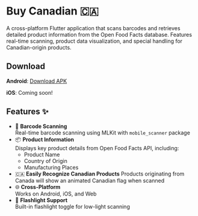 # Buy Canadian 🇨🇦

A cross-platform Flutter application that scans barcodes and retrieves detailed product information from the Open Food Facts database. Features real-time scanning, product data visualization, and special handling for Canadian-origin products.

## Download

**Android**: [Download APK](https://github.com/trentsuzuki/buy-canadian/releases/download/20250203-1227/BuyCanadian.apk)

**iOS**: Coming soon!

## Features ✨

- 📸 **Barcode Scanning**  
  Real-time barcode scanning using MLKit with `mobile_scanner` package
- 📦 **Product Information**  
  Displays key product details from Open Food Facts API, including:
  - Product Name
  - Country of Origin
  - Manufacturing Places
- 🇨🇦 **Easily Recognize Canadian Products**
  Products originating from Canada will show an animated Canadian flag when scanned
- 🌐 **Cross-Platform**  
  Works on Android, iOS, and Web
- 🔦 **Flashlight Support**  
  Built-in flashlight toggle for low-light scanning

